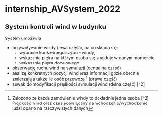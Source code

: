 # internship_AVSystem_2022
 
## System kontroli wind w budynku
System umożliwia 
- przywoływanie windy (lewa część), na co składa się:
  - wybranie konkretnego szybu - windy, 
  - wskazania piętra na którym osoba się znajduje w danym momencie
  - wskazanie piętra docelowego
- obserwację ruchu wind na symulacji (centralna część)
- analizę konkretnych pozycji wind oraz informacji gdzie obecnie zmierzają a także ile osób przewożą [^1] (prawa część)
- suwak do modyfikacji prędkości symulacji wind (dolna część) [^2]

[^1]: Założono że każde zamówienie windy to dokładnie jedna osoba
[^2] Prędkość wind oraz czas poświęcany na wchodzenie/wychodzenie ludzi oparto na rzeczywistych danych
